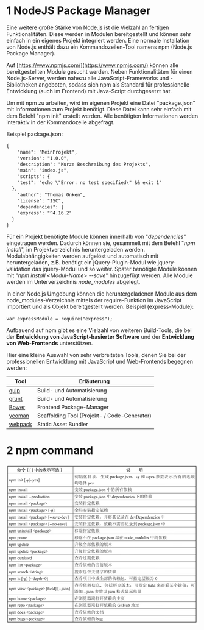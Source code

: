 
# 1 **NodeJS Package Manager**  

Eine weitere große Stärke von Node.js ist die Vielzahl an fertigen Funktionalitäten. Diese werden in Modulen bereitgestellt und können sehr einfach in ein eigenes Projekt integriert werden. Eine normale Installation von Node.js enthält dazu ein Kommandozeilen-Tool namens npm (Node.js Package Manager). 

Auf [https://www.npmjs.com/](https://www.npmjs.com/) können alle bereitgestellten Module gesucht werden. Neben Funktionalitäten für einen Node.js-Server, werden nahezu alle JavaScript-Frameworks und -Bibliotheken angeboten, sodass sich npm als Standard für professionelle Entwicklung (auch im Frontend) mit Java-Script durchgesetzt hat. 

Um mit npm zu arbeiten, wird im eigenen Projekt eine Datei "package.json" mit Informationen zum Projekt benötigt. Diese Datei kann sehr einfach mit dem Befehl "npm init" erstellt werden. Alle benötigten Informationen werden interaktiv in der Kommandozeile abgefragt.

Beispiel package.json: 
```
{
    "name": "MeinProjekt",
    "version": "1.0.0",
    "description": "Kurze Beschreibung des Projekts",
    "main": "index.js",
    "scripts": {
    "test": "echo \"Error: no test specified\" && exit 1"
  },
    "author": "Thomas Onken",
    "license": "ISC",
    "dependencies": {
    "express": "^4.16.2"
  }
}
```


Für ein Projekt benötigte Module können innerhalb von "_dependencies_" eingetragen werden. Dadurch können sie, gesammelt mit dem Befehl "_npm install_", im Projektverzeichnis heruntergeladen werden. Modulabhängigkeiten werden aufgelöst und automatisch mit heruntergeladen, z.B. benötigt ein jQuery-Plugin-Modul wie jquery-validation das jquery-Modul und so weiter. Später benötigte Module können mit "_npm install_ <_Modul-Name_> _--save_" hinzugefügt werden. Alle Module werden im Unterverzeichnis _node_modules_ abgelegt.

In einer Node.js Umgebung können die heruntergeladenen Module aus dem node_modules-Verzeichnis mittels der require-Funktion im JavaScript importiert und als Objekt bereitgestellt werden. Beispiel (express-Module):

`var expressModule = require("express");`

Aufbauend auf npm gibt es eine Vielzahl von weiteren Build-Tools, die bei der **Entwicklung von JavaScript-basierter Software** und der **Entwicklung von Web-Frontends** unterstützen.

Hier eine kleine Auswahl von sehr verbreiteten Tools, denen Sie bei der professionellen Entwicklung mit JavaScript und Web-Frontends begegnen werden:

|Tool|Erläuterung|
|---|---|
|[gulp](https://gulpjs.com/)|Build- und Automatisierung|
|[grunt](https://gruntjs.com/)|Build- und Automatisierung|
|[Bower](https://bower.io/)|Frontend Package-Manager|
|[yeoman](http://yeoman.io/)|Scaffolding Tool (Projekt- / Code-Generator)|
|[webpack](https://webpack.js.org/)|Static Asset Bundler|



# 2 npm command 

![](images/Pasted%20image%2020250312124553.png)




